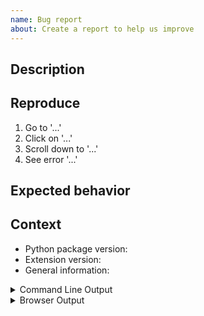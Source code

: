 ```yaml
---
name: Bug report
about: Create a report to help us improve
---
```


<!--
Welcome! Before creating a new issue:
* Search for relevant issues
* Check that you have updated both the jupyterlab extension and the python package:

  ```
  conda update -c conda-forge jupyter_conda
  jupyter labextension update jupyterlab_conda
  ```
-->

## Description

<!--Describe the bug clearly and concisely (specify if you are using the classical notebook or JupyterLab). Include screenshots if possible-->

## Reproduce

<!--Describe step-by-step instructions to reproduce the behavior-->

1. Go to '...'
2. Click on '...'
3. Scroll down to '...'
4. See error '...'

## Expected behavior

<!--Describe what you expected to happen-->

## Context

<!--Complete the following for context, and add any other relevant context-->

- Python package version:
  <!-- Results of `conda list jupyter_conda` -->
- Extension version:
  <!-- Results of `jupyter labextension list` -->
- General information:
  <!-- Results of `conda info` -->

<details><summary>Command Line Output</summary>
<pre>
Paste the output from your command line running `jupyter lab` here, use `--debug` if possible.
</pre>
</details>

<details><summary>Browser Output</summary>
<pre>
Paste the output from your browser Javascript console here.
</pre>
</details>
